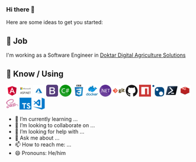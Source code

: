 ### Hi there 👋

<!--
**mustafacinar/mustafacinar** is a ✨ _special_ ✨ repository because its `README.md` (this file) appears on your GitHub profile.
-->
Here are some ideas to get you started:

## 💼 Job

I'm working as a Software Engineer in [Doktar Digital Agriculture Solutions](https://doktar.com)



## 🧠 Know / Using

<img src="https://github.com/github/explore/blob/master/topics/angular/angular.png?raw=true" height="32" /> <img src="https://github.com/github/explore/blob/master/topics/aspnet/aspnet.png?raw=true" height="32" /> <img src="https://github.com/github/explore/blob/master/topics/azure/azure.png?raw=true" height="32" /> <img src="https://github.com/github/explore/blob/master/topics/bootstrap/bootstrap.png?raw=true" height="32" /> <img src="https://github.com/github/explore/blob/master/topics/csharp/csharp.png?raw=true" height="32" /> <img src="https://github.com/github/explore/blob/master/topics/css/css.png?raw=true" height="32" /> <img src="https://github.com/github/explore/blob/master/topics/docker/docker.png?raw=true" height="32" /> <img src="https://github.com/github/explore/blob/master/topics/dotnet/dotnet.png?raw=true" height="32" /> <img src="https://github.com/github/explore/blob/master/topics/git/git.png?raw=true" height="32" /> <img src="https://github.com/github/explore/blob/master/topics/github/github.png?raw=true" height="32" /> <img src="https://github.com/github/explore/blob/master/topics/npm/npm.png?raw=true" height="32" /> <img src="https://github.com/github/explore/blob/master/topics/nuget/nuget.png?raw=true" height="32" /> <img src="https://github.com/github/explore/blob/master/topics/powershell/powershell.png?raw=true" height="32" /> <img src="https://github.com/github/explore/blob/master/topics/redis/redis.png?raw=true" height="32" />  <img src="https://github.com/github/explore/blob/master/topics/sass/sass.png?raw=true" height="32" /> <img src="https://github.com/github/explore/blob/master/topics/typescript/typescript.png?raw=true" height="32" />  <img src="https://github.com/github/explore/blob/master/topics/visual-studio-code/visual-studio-code.png?raw=true" height="32" />


- 🌱 I’m currently learning ...
- 👯 I’m looking to collaborate on ...
- 🤔 I’m looking for help with ...
- 💬 Ask me about ...
- 📫 How to reach me: ...
- 😄 Pronouns: He/him


